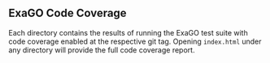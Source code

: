 ## ExaGO Code Coverage

Each directory contains the results of running the ExaGO test suite with code coverage enabled at the respective git tag.
Opening `index.html` under any directory will provide the full code coverage report.
